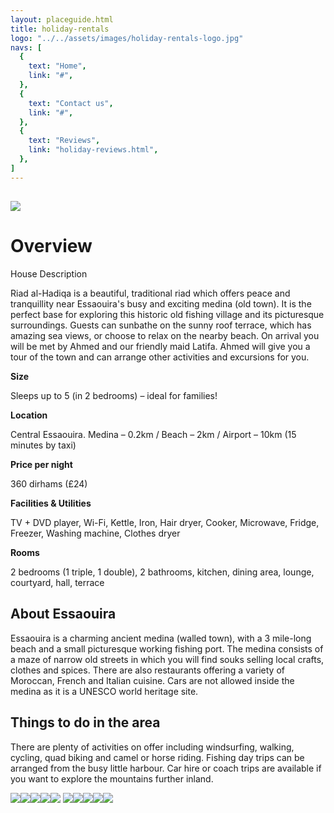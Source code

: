 ```yaml
---
layout: placeguide.html
title: holiday-rentals
logo: "../../assets/images/holiday-rentals-logo.jpg"
navs: [
  {
    text: "Home",
    link: "#",
  },
  {
    text: "Contact us",
    link: "#",
  },
  {
    text: "Reviews",
    link: "holiday-reviews.html",
  },
]
---
```


## ![](../../assets/images/holiday-rentals1.jpg)

# Overview
House Description


Riad al-Hadiqa is a beautiful, traditional riad which offers peace and tranquillity near Essaouira's busy and exciting medina (old town). It is the perfect base for exploring this historic old fishing village and its picturesque surroundings. Guests can sunbathe on the sunny roof terrace, which has amazing sea views, or choose to relax on the nearby beach. On arrival you will be met by Ahmed and our friendly maid Latifa. Ahmed will give you a tour of the town and can arrange other activities and excursions for you.


**Size**

Sleeps up to 5 (in 2 bedrooms) – ideal for families!

**Location**

Central Essaouira.
Medina – 0.2km / Beach – 2km / Airport – 10km (15 minutes by taxi)

**Price per night**

360 dirhams (£24)

**Facilities & Utilities**

TV + DVD player, Wi-Fi, Kettle, Iron, Hair dryer, Cooker, Microwave, Fridge, Freezer, Washing machine, Clothes dryer

**Rooms**

2 bedrooms (1 triple, 1 double), 2 bathrooms, kitchen, dining area, lounge, courtyard, hall, terrace

## About Essaouira

Essaouira is a charming ancient medina (walled town), with a 3 mile-long beach and a small picturesque working fishing port. The medina consists of a maze of narrow old streets in which you will find souks selling local crafts, clothes and spices. There are also restaurants offering a variety of Moroccan, French and Italian cuisine. Cars are not allowed inside the medina as it is a UNESCO world heritage site.

## Things to do in the area

There are plenty of activities on offer including windsurfing, walking, cycling, quad biking and camel or horse riding. Fishing day trips can be arranged from the busy little harbour. Car hire or coach trips are available if you want to explore the mountains further inland.

![](../../assets/images/holiday-rentals2.jpg)![](../../assets/images/holiday-rentals3.jpg)![](../../assets/images/holiday-rentals4.jpg)![](../../assets/images/holiday-rentals5.jpg)![](../../assets/images/holiday-rentals6.jpg) ![](../../assets/images/holiday-rentals7.jpg)![](../../assets/images/holiday-rentals8.jpg)![](../../assets/images/holiday-rentals9.jpg)![](../../assets/images/holiday-rentals10.jpg)![](../../assets/images/holiday-rentals11.jpg)
